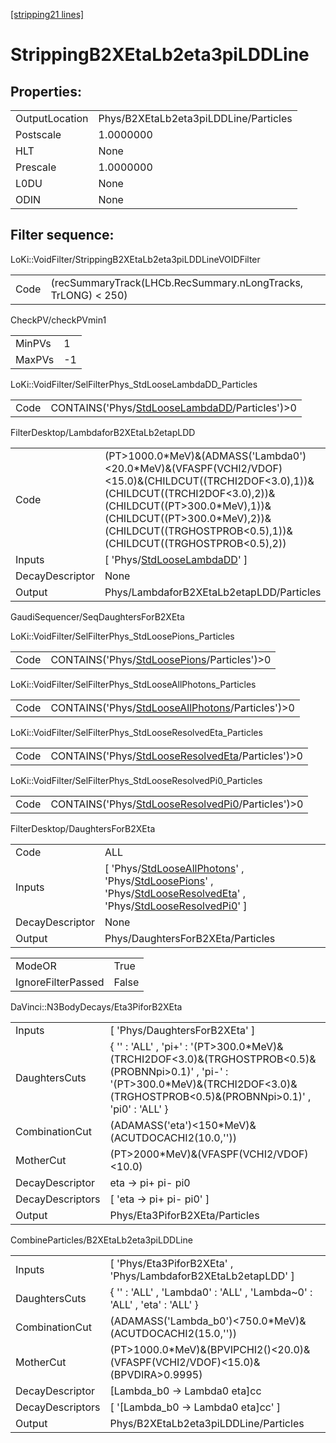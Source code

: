 [[stripping21 lines]](./stripping21-index)

# StrippingB2XEtaLb2eta3piLDDLine

## Properties:

|                |                                       |
|----------------|---------------------------------------|
| OutputLocation | Phys/B2XEtaLb2eta3piLDDLine/Particles |
| Postscale      | 1.0000000                             |
| HLT            | None                                  |
| Prescale       | 1.0000000                             |
| L0DU           | None                                  |
| ODIN           | None                                  |

## Filter sequence:

LoKi::VoidFilter/StrippingB2XEtaLb2eta3piLDDLineVOIDFilter

|      |                                                               |
|------|---------------------------------------------------------------|
| Code | (recSummaryTrack(LHCb.RecSummary.nLongTracks, TrLONG) \< 250) |

CheckPV/checkPVmin1

|        |     |
|--------|-----|
| MinPVs | 1   |
| MaxPVs | -1  |

LoKi::VoidFilter/SelFilterPhys_StdLooseLambdaDD_Particles

|      |                                                                                                  |
|------|--------------------------------------------------------------------------------------------------|
| Code | CONTAINS('Phys/[StdLooseLambdaDD](./stripping21-commonparticles-stdlooselambdadd)/Particles')\>0 |

FilterDesktop/LambdaforB2XEtaLb2etapLDD

|                 |                                                                                                                                                                                                                                                                           |
|-----------------|---------------------------------------------------------------------------------------------------------------------------------------------------------------------------------------------------------------------------------------------------------------------------|
| Code            | (PT\>1000.0\*MeV)&(ADMASS('Lambda0')\<20.0\*MeV)&(VFASPF(VCHI2/VDOF)\<15.0)&(CHILDCUT((TRCHI2DOF\<3.0),1))&(CHILDCUT((TRCHI2DOF\<3.0),2))&(CHILDCUT((PT\>300.0\*MeV),1))&(CHILDCUT((PT\>300.0\*MeV),2))&(CHILDCUT((TRGHOSTPROB\<0.5),1))&(CHILDCUT((TRGHOSTPROB\<0.5),2)) |
| Inputs          | [ 'Phys/[StdLooseLambdaDD](./stripping21-commonparticles-stdlooselambdadd)' ]                                                                                                                                                                                           |
| DecayDescriptor | None                                                                                                                                                                                                                                                                      |
| Output          | Phys/LambdaforB2XEtaLb2etapLDD/Particles                                                                                                                                                                                                                                  |

GaudiSequencer/SeqDaughtersForB2XEta

LoKi::VoidFilter/SelFilterPhys_StdLoosePions_Particles

|      |                                                                                            |
|------|--------------------------------------------------------------------------------------------|
| Code | CONTAINS('Phys/[StdLoosePions](./stripping21-commonparticles-stdloosepions)/Particles')\>0 |

LoKi::VoidFilter/SelFilterPhys_StdLooseAllPhotons_Particles

|      |                                                                                                      |
|------|------------------------------------------------------------------------------------------------------|
| Code | CONTAINS('Phys/[StdLooseAllPhotons](./stripping21-commonparticles-stdlooseallphotons)/Particles')\>0 |

LoKi::VoidFilter/SelFilterPhys_StdLooseResolvedEta_Particles

|      |                                                                                                        |
|------|--------------------------------------------------------------------------------------------------------|
| Code | CONTAINS('Phys/[StdLooseResolvedEta](./stripping21-commonparticles-stdlooseresolvedeta)/Particles')\>0 |

LoKi::VoidFilter/SelFilterPhys_StdLooseResolvedPi0_Particles

|      |                                                                                                        |
|------|--------------------------------------------------------------------------------------------------------|
| Code | CONTAINS('Phys/[StdLooseResolvedPi0](./stripping21-commonparticles-stdlooseresolvedpi0)/Particles')\>0 |

FilterDesktop/DaughtersForB2XEta

|                 |                                                                                                                                                                                                                                                                                                                               |
|-----------------|-------------------------------------------------------------------------------------------------------------------------------------------------------------------------------------------------------------------------------------------------------------------------------------------------------------------------------|
| Code            | ALL                                                                                                                                                                                                                                                                                                                           |
| Inputs          | [ 'Phys/[StdLooseAllPhotons](./stripping21-commonparticles-stdlooseallphotons)' , 'Phys/[StdLoosePions](./stripping21-commonparticles-stdloosepions)' , 'Phys/[StdLooseResolvedEta](./stripping21-commonparticles-stdlooseresolvedeta)' , 'Phys/[StdLooseResolvedPi0](./stripping21-commonparticles-stdlooseresolvedpi0)' ] |
| DecayDescriptor | None                                                                                                                                                                                                                                                                                                                          |
| Output          | Phys/DaughtersForB2XEta/Particles                                                                                                                                                                                                                                                                                             |

|                    |       |
|--------------------|-------|
| ModeOR             | True  |
| IgnoreFilterPassed | False |

DaVinci::N3BodyDecays/Eta3PiforB2XEta

|                  |                                                                                                                                                                                                  |
|------------------|--------------------------------------------------------------------------------------------------------------------------------------------------------------------------------------------------|
| Inputs           | [ 'Phys/DaughtersForB2XEta' ]                                                                                                                                                                  |
| DaughtersCuts    | { '' : 'ALL' , 'pi+' : '(PT\>300.0\*MeV)&(TRCHI2DOF\<3.0)&(TRGHOSTPROB\<0.5)&(PROBNNpi\>0.1)' , 'pi-' : '(PT\>300.0\*MeV)&(TRCHI2DOF\<3.0)&(TRGHOSTPROB\<0.5)&(PROBNNpi\>0.1)' , 'pi0' : 'ALL' } |
| CombinationCut   | (ADAMASS('eta')\<150\*MeV)&(ACUTDOCACHI2(10.0,''))                                                                                                                                               |
| MotherCut        | (PT\>2000\*MeV)&(VFASPF(VCHI2/VDOF)\<10.0)                                                                                                                                                       |
| DecayDescriptor  | eta -\> pi+ pi- pi0                                                                                                                                                                              |
| DecayDescriptors | [ 'eta -\> pi+ pi- pi0' ]                                                                                                                                                                      |
| Output           | Phys/Eta3PiforB2XEta/Particles                                                                                                                                                                   |

CombineParticles/B2XEtaLb2eta3piLDDLine

|                  |                                                                                    |
|------------------|------------------------------------------------------------------------------------|
| Inputs           | [ 'Phys/Eta3PiforB2XEta' , 'Phys/LambdaforB2XEtaLb2etapLDD' ]                    |
| DaughtersCuts    | { '' : 'ALL' , 'Lambda0' : 'ALL' , 'Lambda~0' : 'ALL' , 'eta' : 'ALL' }            |
| CombinationCut   | (ADAMASS('Lambda_b0')\<750.0\*MeV)&(ACUTDOCACHI2(15.0,''))                         |
| MotherCut        | (PT\>1000.0\*MeV)&(BPVIPCHI2()\<20.0)&(VFASPF(VCHI2/VDOF)\<15.0)&(BPVDIRA\>0.9995) |
| DecayDescriptor  | [Lambda_b0 -\> Lambda0 eta]cc                                                    |
| DecayDescriptors | [ '[Lambda_b0 -\> Lambda0 eta]cc' ]                                            |
| Output           | Phys/B2XEtaLb2eta3piLDDLine/Particles                                              |

